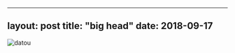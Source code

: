 
---
layout: post
title: "big head"
date: 2018-09-17
---



![datou](https://user-images.githubusercontent.com/3467118/45624542-f669f000-bacd-11e8-9e34-497377044bfa.jpg)
